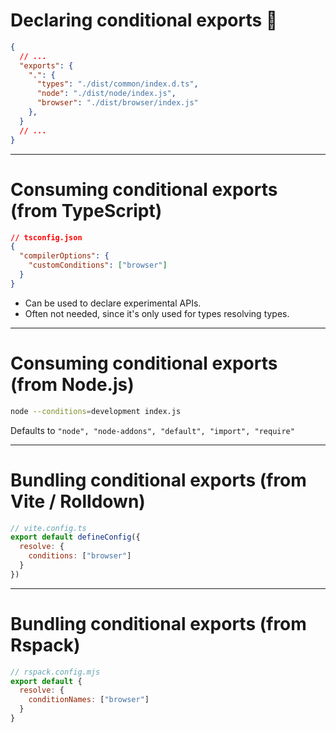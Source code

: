 # Declaring conditional exports 💙

```json {3|4|5-7}
{
  // ...
  "exports": {
    ".": {
      "types": "./dist/common/index.d.ts",
      "node": "./dist/node/index.js",
      "browser": "./dist/browser/index.js"
    },
  }
  // ...
}
```

<!-- See https://nodejs.org/api/packages.html#conditional-exports -->

---

# Consuming conditional exports (from TypeScript)

```json {4} 
// tsconfig.json
{
  "compilerOptions": {
    "customConditions": ["browser"]
  }
}
```

<!-- See https://www.typescriptlang.org/tsconfig/#customConditions -->

- Can be used to declare experimental APIs.
- Often not needed, since it's only used for types resolving types.

---

# Consuming conditional exports (from Node.js)

```bash
node --conditions=development index.js
```

Defaults to `"node", "node-addons", "default", "import", "require"`

<!-- See https://nodejs.org/api/packages.html#resolving-user-conditions -->

---

# Bundling conditional exports (from Vite / Rolldown)

```javascript
// vite.config.ts
export default defineConfig({
  resolve: {
    conditions: ["browser"]
  }
})
```

<!-- See https://v3.vitejs.dev/config/shared-options.html#resolve-conditions -->

---

# Bundling conditional exports (from Rspack)

```javascript
// rspack.config.mjs
export default {
  resolve: {
    conditionNames: ["browser"]
  }
}
```

<!-- See https://rspack.dev/config/resolve#resolveconditionnames -->
